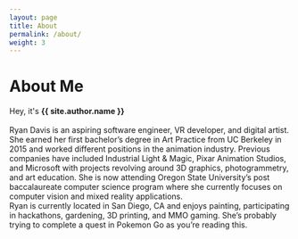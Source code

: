```yaml
---
layout: page
title: About
permalink: /about/
weight: 3
---
```


# **About Me**

Hey, it's **{{ site.author.name }}**
<br><br>
Ryan Davis is an aspiring software engineer, VR developer, and digital artist. She earned her first bachelor’s degree in Art Practice from UC Berkeley in 2015 and worked different positions in the animation industry. Previous companies have included Industrial Light & Magic, Pixar Animation Studios, and Microsoft with projects revolving around 3D graphics, photogrammetry, and art education. She is now attending Oregon State University’s post baccalaureate computer science program where she currently focuses on computer vision and mixed reality applications.
<br>
Ryan is currently located in San Diego, CA and enjoys painting, participating in hackathons, gardening, 3D printing, and MMO gaming. She’s probably trying to complete a quest in Pokemon Go as you’re reading this.


<!-- <embed src="http://example.com/the.pdf" width="500" height="375" 
 type="application/pdf"> -->

<!-- <div class="row">
{% include about/skills.html title="Programming Skills" source=site.data.programming-skills %}
{% include about/skills.html title="Other Skills" source=site.data.other-skills %}
</div> -->

<!-- <div class="row">
{% include about/timeline.html %}
</div> -->